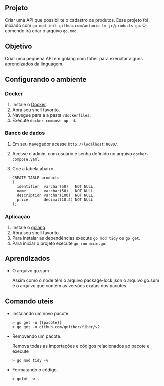 ## Projeto

Criar uma API que possibilite o cadastro de produtos. Esse projeto foi iniciado com `go mod init github.com/antonio-lm-jr/products-go`. O comendo irá criar o arquivo `go.mod`.


## Objetivo

Criar uma pequena API em golang com fober para exercitar alguns aprendizados da linguagem.


## Configurando o ambiente

### Docker

1. Instale o [Docker](https://docs.docker.com/engine/install/).
2. Abra seu shell favorito.
3. Navegue para a a pasta `/dockerfiles`.
4. Execute `docker-compose up -d`.

### Banco de dados

1. Em seu navegador acesse `http://localhost:8080/`.
2. Acesse o admin, com usuário e senha definido no arquivo `docker-compose.yaml`.
3. Crie a tabela abaixo.

   ```
   CREATE TABLE products
   (
     identifier  varchar(50)   NOT NULL,
     name        varchar(50)   NOT NULL,
     description varchar(100)  NOT NULL,
     price       decimal(10,2) NOT NULL
   );
   ```

### Aplicação

1. Instale o [golang](https://go.dev/).
2. Abra seu shell favorito.
3. Para instalar as dependências execute `go mod tidy` ou `go get`.
4. Para iniciar o projeto execute `go run main.go`.


## Aprendizados

- O arquivo go.sum
  
  Assim como o node têm o arquivo package-lock.json o arquivo go.sum é o arquivo que contém as versões exatas dos pacotes.


## Comando uteis

- Instalando um novo pacote.

  ```
  > go get -u {{pacote}}
  > go get -u github.com/gofiber/fiber/v2
  ```

- Removendo um pacote.

  Remova todas as importações e códigos relacionados ao pacote e execute
  
  ```
  > go mod tidy -v
  ```

- Formatando o código.

  ```
  > gofmt -w .
  ```